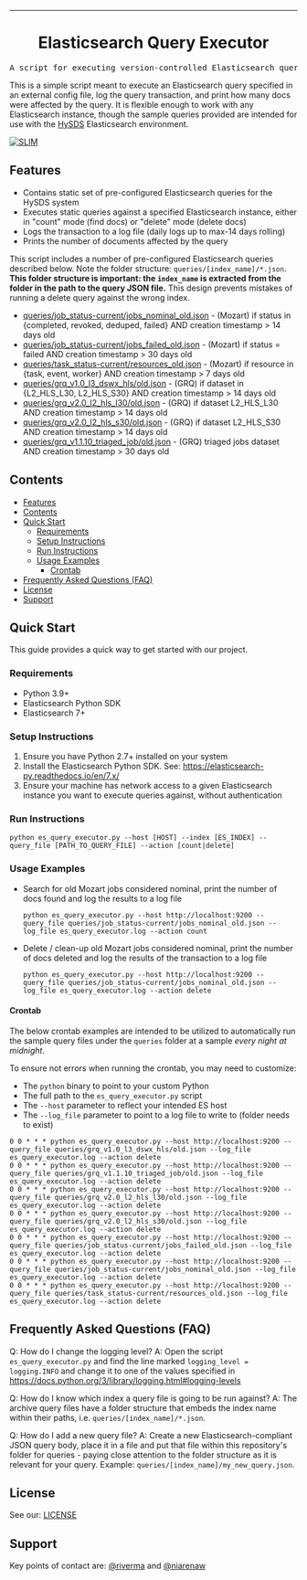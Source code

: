<!-- Header block for project -->
<hr>

<div align="center">

<h1 align="center">Elasticsearch Query Executor</h1>

</div>

<pre align="center">A script for executing version-controlled Elasticsearch queries.</pre>

<!-- Header block for project -->

This is a simple script meant to execute an Elasticsearch query specified in an external config file, log the query transaction, and print how many docs were affected by the query. It is flexible enough to work with any Elasticsearch instance, though the sample queries provided are intended for use with the [HySDS](https://github.com/hysds/) Elasticsearch environment. 

[![SLIM](https://img.shields.io/badge/Best%20Practices%20from-SLIM-blue)](https://nasa-ammos.github.io/slim/)

## Features

* Contains static set of pre-configured Elasticsearch queries for the HySDS system
* Executes static queries against a specified Elasticsearch instance, either in "count" mode (find docs) or "delete" mode (delete docs)
* Logs the transaction to a log file (daily logs up to max-14 days rolling)
* Prints the number of documents affected by the query
  
This script includes a number of pre-configured Elasticsearch queries described below. Note the folder structure: `queries/[index_name]/*.json`. **This folder structure is important: the `index_name` is extracted from the folder in the path to the query JSON file.** This design prevents mistakes of running a delete query against the wrong index.
- [queries/job_status-current/jobs_nominal_old.json](queries/job_status-current/jobs_nominal_old.json) - (Mozart) if status in {completed, revoked, deduped, failed} AND creation timestamp > 14 days old 
- [queries/job_status-current/jobs_failed_old.json](queries/job_status-current/jobs_failed_old.json) - (Mozart) if status = failed AND creation timestamp > 30 days old
- [queries/task_status-current/resources_old.json](queries/task_status-current/resources_old.json) - (Mozart) if resource in {task, event, worker} AND creation timestamp > 7 days old 
- [queries/grq_v1.0_l3_dswx_hls/old.json](queries/grq_v1.0_l3_dswx_hls/old.json) - (GRQ) if dataset in {L2_HLS_L30, L2_HLS_S30} AND creation timestamp > 14 days old 
- [queries/grq_v2.0_l2_hls_l30/old.json](queries/grq_v2.0_l2_hls_l30/old.json) - (GRQ) if dataset L2_HLS_L30 AND creation timestamp > 14 days old 
- [queries/grq_v2.0_l2_hls_s30/old.json](queries/grq_v2.0_l2_hls_s30/old.json) - (GRQ) if dataset L2_HLS_S30 AND creation timestamp > 14 days old 
- [queries/grq_v1.1.10_triaged_job/old.json](queries/grq_v1.1.10_triaged_job/old.json) - (GRQ) triaged jobs dataset AND creation timestamp > 30 days old

## Contents

- [Features](#features)
- [Contents](#contents)
- [Quick Start](#quick-start)
  - [Requirements](#requirements)
  - [Setup Instructions](#setup-instructions)
  - [Run Instructions](#run-instructions)
  - [Usage Examples](#usage-examples)
    - [Crontab](#crontab)
- [Frequently Asked Questions (FAQ)](#frequently-asked-questions-faq)
- [License](#license)
- [Support](#support)

## Quick Start

This guide provides a quick way to get started with our project.

### Requirements

* Python 3.9+
* Elasticsearch Python SDK 
* Elasticsearch 7+
  
### Setup Instructions

1. Ensure you have Python 2.7+ installed on your system
2. Install the Elasticsearch Python SDK. See: https://elasticsearch-py.readthedocs.io/en/7.x/ 
3. Ensure your machine has network access to a given Elasticsearch instance you want to execute queries against, without authentication

### Run Instructions

```
python es_query_executor.py --host [HOST] --index [ES_INDEX] --query_file [PATH_TO_QUERY_FILE] --action [count|delete]
```

### Usage Examples

* Search for old Mozart jobs considered nominal, print the number of docs found and log the results to a log file
  ```
  python es_query_executor.py --host http://localhost:9200 --query_file queries/job_status-current/jobs_nominal_old.json --log_file es_query_executor.log --action count
  ```
* Delete / clean-up old Mozart jobs considered nominal, print the number of docs deleted and log the results of the transaction to a log file
  ```
  python es_query_executor.py --host http://localhost:9200 --query_file queries/job_status-current/jobs_nominal_old.json --log_file es_query_executor.log --action delete
  ```  

#### Crontab

The below crontab examples are intended to be utilized to automatically run the sample query files under the `queries` folder at a sample *every night at midnight*. 

To ensure not errors when running the crontab, you may need to customize:
- The `python` binary to point to your custom Python
- The full path to the `es_query_executor.py` script
- The `--host` parameter to reflect your intended ES host
- The `--log_file` parameter to point to a log file to write to (folder needs to exist)

```
0 0 * * * python es_query_executor.py --host http://localhost:9200 --query_file queries/grq_v1.0_l3_dswx_hls/old.json --log_file es_query_executor.log --action delete
0 0 * * * python es_query_executor.py --host http://localhost:9200 --query_file queries/grq_v1.1.10_triaged_job/old.json --log_file es_query_executor.log --action delete
0 0 * * * python es_query_executor.py --host http://localhost:9200 --query_file queries/grq_v2.0_l2_hls_l30/old.json --log_file es_query_executor.log --action delete
0 0 * * * python es_query_executor.py --host http://localhost:9200 --query_file queries/grq_v2.0_l2_hls_s30/old.json --log_file es_query_executor.log --action delete
0 0 * * * python es_query_executor.py --host http://localhost:9200 --query_file queries/job_status-current/jobs_failed_old.json --log_file es_query_executor.log --action delete
0 0 * * * python es_query_executor.py --host http://localhost:9200 --query_file queries/job_status-current/jobs_nominal_old.json --log_file es_query_executor.log --action delete
0 0 * * * python es_query_executor.py --host http://localhost:9200 --query_file queries/task_status-current/resources_old.json --log_file es_query_executor.log --action delete
```

## Frequently Asked Questions (FAQ)

Q: How do I change the logging level?
A: Open the script `es_query_executor.py` and find the line marked `logging_level = logging.INFO` and change it to one of the values specified in https://docs.python.org/3/library/logging.html#logging-levels

Q: How do I know which index a query file is going to be run against?
A: The archive query files have a folder structure that embeds the index name within their paths, i.e. `queries/[index_name]/*.json`.

Q: How do I add a new query file?
A: Create a new Elasticsearch-compliant JSON query body, place it in a file and put that file within this repository's folder for queries - paying close attention to the folder structure as it is relevant for your query. Example: `queries/[index_name]/my_new_query.json`.

## License

See our: [LICENSE](LICENSE)

## Support

Key points of contact are: [@riverma](https://github.com/riverma) and [@niarenaw](https://github.com/niarenaw)
